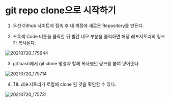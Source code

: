 # git repo clone으로 시작하기

1. 우선 Github 사이트에 접속 후 내 계정에 새로운 Repository를 만든다.

2.  초록색 Code 버튼을 클릭한 뒤 빨간 네모 부분을 클릭하면 해당 레포지토리의 링크가 복사된다.

![20210720_175644](https://user-images.githubusercontent.com/52458039/126435416-afb75205-bbe1-4eac-8224-6438bc7311f1.png)



3. git bash에서 git clone 명령과 함께 복사했던 링크를 붙여 넣어준다.

![20210720_175714](https://user-images.githubusercontent.com/52458039/126435433-c4b40215-b487-47e0-84d7-71ec597b5f2a.png)



4. TIL 레포지토리가 로컬에 clone 된 것을 확인할 수 있다.

![20210720_175731](https://user-images.githubusercontent.com/52458039/126435442-0600b35b-0ec8-4372-b7a1-a3455e83de62.png)

